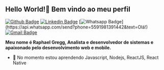 ## Hello World!👋 Bem vindo ao meu perfil

[![Github Badge](https://img.shields.io/badge/-Github-000?style=flat-square&logo=Github&logoColor=white&link=https://github.com/raphaelgregg)](https://github.com/raphaelgregg) [![Linkedin Badge](https://img.shields.io/badge/-LinkedIn-blue?style=flat-square&logo=Linkedin&logoColor=white&link=https://www.linkedin.com/in/raphaelgregg)](https://www.linkedin.com/in/raphaelgregg/) [![Whatsapp Badge](https://img.shields.io/badge/-Whatsapp-4CA143?style=flat-square&labelColor=4CA143&logo=whatsapp&logoColor=white&link=https://api.whatsapp.com/send?phone=5591981391442&text=Olá!)](https://api.whatsapp.com/send?phone=5591981391442&text=Olá!)
[![Gmail Badge](https://img.shields.io/badge/-Gmail-c14438?style=flat-square&logo=Gmail&logoColor=white&link=mailto:raphaelgregg@gmail.com)](mailto:raphaelgregg@gmail.com)

**Meu nome é Raphael Gregg, Analista e desenvolvedor de sistemas e apaixonado pelo desenvolvimento web e mobile.**

- 🌱 No momento estou aprendendo Javascript, Nodejs, ReactJS, React Native




<!--
**raphaelgregg/raphaelgregg** is a ✨ _special_ ✨ repository because its `README.md` (this file) appears on your GitHub profile.
<img src=".github/javascript.svg" alt="react" height="18">
<img src=".github/nodejs.svg" alt="node" height="18">
<img src=".github/reactjs.svg" alt="react" height="18">
<img src=".github/reactnative.svg" alt="reactnative" height="18">
Here are some ideas to get you started:

- 🔭 I’m currently working on ...
- 🌱 I’m currently learning ...
- 👯 I’m looking to collaborate on ...
- 🤔 I’m looking for help with ...
- 💬 Ask me about ...
- 📫 How to reach me: ...
- 😄 Pronouns: ...
- ⚡ Fun fact: ...
-->
